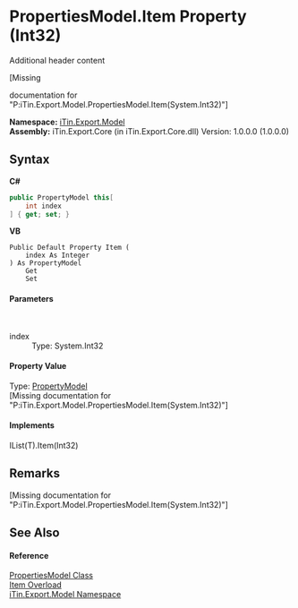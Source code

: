 # PropertiesModel.Item Property (Int32)
Additional header content 

\[Missing <summary> documentation for "P:iTin.Export.Model.PropertiesModel.Item(System.Int32)"\]

**Namespace:**&nbsp;<a href="N_iTin_Export_Model">iTin.Export.Model</a><br />**Assembly:**&nbsp;iTin.Export.Core (in iTin.Export.Core.dll) Version: 1.0.0.0 (1.0.0.0)

## Syntax

**C#**<br />
``` C#
public PropertyModel this[
	int index
] { get; set; }
```

**VB**<br />
``` VB
Public Default Property Item ( 
	index As Integer
) As PropertyModel
	Get
	Set
```


#### Parameters
&nbsp;<dl><dt>index</dt><dd>Type: System.Int32<br /></dd></dl>

#### Property Value
Type: <a href="T_iTin_Export_Model_PropertyModel">PropertyModel</a><br />\[Missing <value> documentation for "P:iTin.Export.Model.PropertiesModel.Item(System.Int32)"\]

#### Implements
IList(T).Item(Int32)<br />

## Remarks
\[Missing <remarks> documentation for "P:iTin.Export.Model.PropertiesModel.Item(System.Int32)"\]

## See Also


#### Reference
<a href="T_iTin_Export_Model_PropertiesModel">PropertiesModel Class</a><br /><a href="Overload_iTin_Export_Model_PropertiesModel_Item">Item Overload</a><br /><a href="N_iTin_Export_Model">iTin.Export.Model Namespace</a><br />